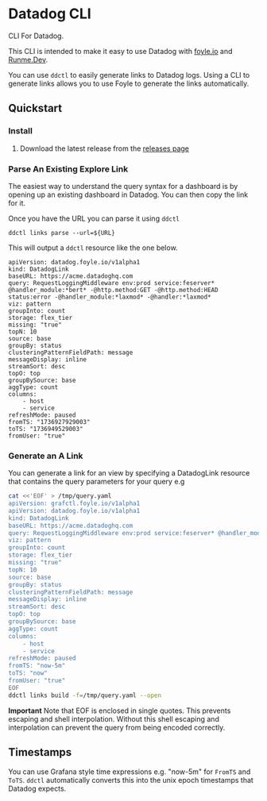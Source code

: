 # Datadog CLI

CLI For Datadog.

This CLI is intended to make it easy to use Datadog with [foyle.io](https://foyle.io/) and 
[Runme.Dev](https://runme.dev/).

You can use `ddctl` to easily generate links to Datadog logs. Using a CLI to generate links allows you to use Foyle
to generate the links automatically.

## Quickstart

### Install

1. Download the latest release from the [releases page](https://github.com/jlewi/ddctl/releases)

### Parse An Existing Explore Link

The easiest way to understand the query syntax for a dashboard is by opening up an existing dashboard in Datadog. You
can then copy the link for it.

Once you have the URL you can parse it using `ddctl`

```
ddctl links parse --url=${URL}
```

This will output a `ddctl` resource like the one below.

```
apiVersion: datadog.foyle.io/v1alpha1
kind: DatadogLink
baseURL: https://acme.datadoghq.com
query: RequestLoggingMiddleware env:prod service:feserver* @handler_module:*bert* -@http.method:GET -@http.method:HEAD status:error -@handler_module:*laxmod* -@handler:*laxmod*
viz: pattern
groupInto: count
storage: flex_tier
missing: "true"
topN: 10
source: base
groupBy: status
clusteringPatternFieldPath: message
messageDisplay: inline
streamSort: desc
topO: top
groupBySource: base
aggType: count
columns:
    - host
    - service
refreshMode: paused
fromTS: "1736927929003"
toTS: "1736949529003"
fromUser: "true"
```

### Generate an A Link

You can generate a link for an view by specifying a DatadogLink resource that contains the query parameters for your 
query e.g

```bash
cat <<'EOF' > /tmp/query.yaml
apiVersion: grafctl.foyle.io/v1alpha1
apiVersion: datadog.foyle.io/v1alpha1
kind: DatadogLink
baseURL: https://acme.datadoghq.com
query: RequestLoggingMiddleware env:prod service:feserver* @handler_module:*bert* -@http.method:GET -@http.method:HEAD status:error -@handler_module:*laxmod* -@handler:*laxmod*
viz: pattern
groupInto: count
storage: flex_tier
missing: "true"
topN: 10
source: base
groupBy: status
clusteringPatternFieldPath: message
messageDisplay: inline
streamSort: desc
topO: top
groupBySource: base
aggType: count
columns:
    - host
    - service
refreshMode: paused
fromTS: "now-5m"
toTS: "now"
fromUser: "true"
EOF
ddctl links build -f=/tmp/query.yaml --open
```

**Important** Note that EOF is enclosed in single quotes. This prevents escaping and shell interpolation. Without this
shell escaping and interpolation can prevent the query from being encoded correctly.


## Timestamps

You can use Grafana style time expressions e.g. "now-5m" for `FromTS` and `ToTS`. `ddctl`
automatically converts this into the unix epoch timestamps that Datadog expects.

